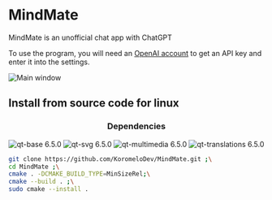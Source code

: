 # MindMate
MindMate is an unofficial chat app with ChatGPT

To use the program, you will need an [OpenAI account](https://platform.openai.com/signup) to get an API key and enter it into the settings.

![Main window](https://github.com/KoromeloDev/MindMate/blob/main/screenshots/MainWindow.png?raw=true)

## Install from source code for linux

<h3 align="center">
  Dependencies
</h3>

<p align="center">
  <img src="https://img.shields.io/badge/qt--base-6.5.0-blue" alt="qt-base 6.5.0"/>
  <img src="https://img.shields.io/badge/qt--svg-6.5.0-blue" alt="qt-svg 6.5.0"/>
  <img src="https://img.shields.io/badge/qt--multimedia-6.5.0-blue" alt="qt-multimedia 6.5.0"/>
  <img src="https://img.shields.io/badge/qt--translations-6.5.0-blue" alt="qt-translations 6.5.0"/>
</p>

```bash
git clone https://github.com/KoromeloDev/MindMate.git ;\
cd MindMate ;\
cmake . -DCMAKE_BUILD_TYPE=MinSizeRel;\
cmake --build . ;\
sudo cmake --install .
```
